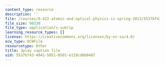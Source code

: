 ```yaml
---
content_type: resource
description: ''
file: /courses/8-422-atomic-and-optical-physics-ii-spring-2013/5537bf43404150518501e119cd660487_RITcQMokTJs.vtt
file_size: 90330
file_type: application/x-subrip
learning_resource_types: []
license: https://creativecommons.org/licenses/by-nc-sa/4.0/
ocw_type: OCWFile
resourcetype: Other
title: 3play caption file
uid: 5537bf43-4041-5051-8501-e119cd660487
---
```

